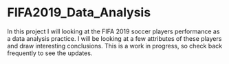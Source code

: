 # FIFA2019_Data_Analysis
In this project I will looking at the FIFA 2019 soccer players performance as a data analysis practice.
I will be looking at a few attributes of these players and draw interesting conclusions. This is a work in progress, so check back frequently to see the updates.
